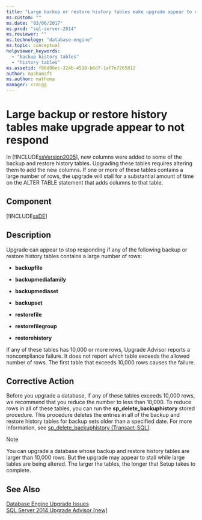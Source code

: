 ```yaml
---
title: "Large backup or restore history tables make upgrade appear to not respond | Microsoft Docs"
ms.custom: ""
ms.date: "03/06/2017"
ms.prod: "sql-server-2014"
ms.reviewer: ""
ms.technology: "database-engine"
ms.topic: conceptual
helpviewer_keywords: 
  - "backup history tables"
  - "history tables"
ms.assetid: f88d86ec-324b-4518-b6d7-1af7e7265812
author: mashamsft
ms.author: mathoma
manager: craigg
---
```

# Large backup or restore history tables make upgrade appear to not respond
  In [!INCLUDE[ssVersion2005](../../includes/ssversion2005-md.md)], new columns were added to some of the backup and restore history tables. Upgrading these tables requires altering them to add the new columns. If one or more of these tables contains a large number of rows, the upgrade will stall for a substantial amount of time on the ALTER TABLE statement that adds columns to that table.  
  
## Component  
 [!INCLUDE[ssDE](../../includes/ssde-md.md)]  
  
## Description  
 Upgrade can appear to stop responding if any of the following backup or restore history tables contains a large number of rows:  
  
-   **backupfile**  
  
-   **backupmediafamily**  
  
-   **backupmediaset**  
  
-   **backupset**  
  
-   **restorefile**  
  
-   **restorefilegroup**  
  
-   **restorehistory**  
  
 If any of these tables has 10,000 or more rows, Upgrade Advisor reports a noncompliance failure. It does not report which table exceeds the allowed number of rows. The first table that exceeds 10,000 rows causes the failure.  
  
## Corrective Action  
 Before you upgrade a database, if any of these tables exceeds 10,000 rows, we recommend that you reduce the number to less than 10,000. To reduce rows in all of these tables, you can run the **sp_delete_backuphistory** stored procedure. This procedure deletes the entries in all of the backup and restore history tables for backup sets older than a specified date. For more information, see [sp_delete_backuphistory &#40;Transact-SQL&#41;](/sql/relational-databases/system-stored-procedures/sp-delete-backuphistory-transact-sql).  
  
> [!NOTE]  
>  You can upgrade a database whose backup and restore history tables are larger than 10,000 rows. But the upgrade may appear to stall while large tables are being altered. The larger the tables, the longer that Setup takes to complete.  
  
## See Also  
 [Database Engine Upgrade Issues](../../../2014/sql-server/install/database-engine-upgrade-issues.md)   
 [SQL Server 2014 Upgrade Advisor &#91;new&#93;](sql-server-2014-upgrade-advisor.md)  
  
  
